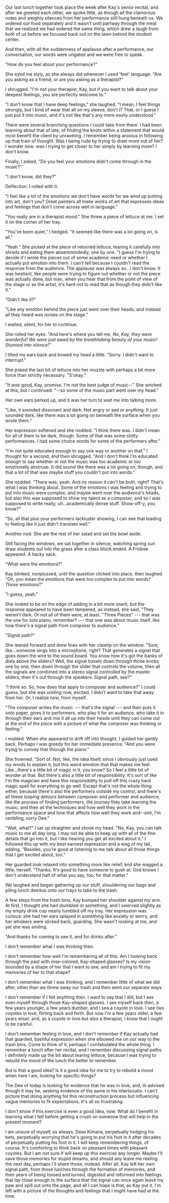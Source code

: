 ---
---

Our last lunch together took place the week after Kay's senior recital, and after we greeted each other, we spoke little, as though all the clamorous notes and weighty silences from her performance still hung beneath us. We ordered our food separately and it wasn't until partway through the meal that we realized we had ordered the same thing, which drew a laugh from both of us before we focused back out on the lawn behind the student center.

And then, with all the suddenness of applause after a performance, our conversation, our words were ungated and we were free to speak.

"How do you feel about your performance?"

She eyed me slyly, as she always did whenever I used 'feel' language. "Are you asking as a friend, or are you asking as a therapist?"

I shrugged. "I'm not your therapist, Kay, but if you want to talk about your deepest feelings, you are perfectly welcome to."

"I don't know that I have deep feelings," she laughed. "I mean, I feel things strongly, but I kind of wear that all on my sleeve, don't I? That, or I guess I just put it into music, and it's not like that's any more easily understood."

There were several branching questions I could take from there. I had been learning about that of late, of finding the knots within a statement that would most benefit the client by unraveling. I remember being anxious in following up that train of thought. Was I being rude by trying to draw more out of her? I wonder now: was I trying to get closer to her simply by learning more? I don't know.

Finally, I asked, "Do you feel your emotions didn't come through in the music?"

"I don't know, did they?"

Deflection. I rolled with it.

"I feel like a lot of the emotions we don't have words for we wind up putting into art, don't you? Great painters all make works of art that expresses ideas and feelings that don't come across well in language."

"You really are in a therapist mood." She threw a piece of lettuce at me. I set it on the corner of her tray.

"You've been quiet," I hedged. "It seemed like there was a lot going on, is all."

"Yeah." She picked at the piece of returned lettuce, tearing it carefully into shreds and eating them absentmindedly, one by one. "I guess I'm trying to decide if I wrote the pieces out of some academic need or whether I actually put emotion into them. I can't tell because I couldn't read the response from the audience. The applause was always so...I don't know. It was hesitant, like people were trying to figure out whether or not the piece was actually done, but man, when you hear that from the point of view of the stage or as the artist, it's hard not to read that as though they didn't like it."

"Didn't like it?"

"Like any emotion behind the piece just went over their heads, and instead all they heard was noises on the stage."

I waited, silent, for her to continue.

She rolled her eyes. "And here's where you tell me, *No, Kay, they were wonderful! We were just awed by the breathtaking beauty of your music! Stunned into silence!*"

I tilted my ears back and bowed my head a little. "Sorry. I didn't want to interrupt."

She poked the last bit of lettuce into her muzzle with perhaps a bit more force than strictly necessary. "S'okay."

"It *was* good, Kay, promise. I'm not the best judge of music--" She smirked at this, but I continued. "--so some of the music part went over my head."

Her own ears perked up, and it was her turn to wait me into talking more.

"Like, it sounded dissonant and dark. Not angry or sad or anything. It just sounded dark, like there was a lot going on beneath the surface when you wrote them."

Her expression softened and she nodded. "I think there was. I didn't mean for all of them to be dark, though. Some of that was some shitty performances. I had some choice words for some of the performers after."

"I'm not quite educated enough to say one way or another on that." I thought for a second, and then shrugged. "And I don't think I'm educated enough to say whether or not the music was too academic or too emotionally abstruse. It did sound like there was a lot going on, though, and that a lot of that was maybe stuff you couldn't put into words."

She nodded. "There was, yeah. And no reason it can't be both, right? That's what I was thinking about. Some of the emotions I was feeling and trying to put into music were complex, and maybe went over the audience's heads, but also this was supposed to show my talent as a composer, and so I was supposed to write really, uh...academically dense stuff. Show-off-y, you know?"

"So, all that plus your performers lackluster showing, I can see that leading to feeling like it just didn't translate well."

Another nod. She ate the rest of her salad and set the bowl aside.

Still facing the windows, we sat together in silence, watching spring sun draw students out into the grass after a class block ended. A Frisbee appeared. A hacky sack.

"What were the emotions?"

Kay blinked, nonplussed, until the question clicked into place, then laughed. "Oh, you mean the emotions that were too complex to put into words? *Those* emotions?"

"I guess, yeah."

She looked to be on the edge of adding in a bit more snark, but the response appeared to have been tempered, as instead, she said, "They weren't dark. Or not all of them were, at least. "Three Pieces" --- that was the one for solo piano, remember? --- that one was about music itself, like how there's a signal path from composer to audience."

"Signal path?"

She leaned forward and drew lines with her clawtip on the window. "Sure, like...someone sings into a microphone, right? That generates a signal that goes down the wire to the sound board. You know how it's got the banks of dials above the sliders? Well, the signal travels down through those knobs one by one, then down through the slider that controls the volume, then all the signals are combined into a stereo signal controlled by the master sliders, then it's out through the speakers. Signal path, see?"

"I think so. So, how does that apply to composer and audience?" I could guess, but she was smiling now, excited. I didn't want to take that away from her. Or, I realize now, from myself.

"The composer writes the music --- that's the signal --- and then puts it onto paper, gives it to performers, who play it for an audience, who take it in through their ears and mix it all up into their heads until they can come out at the end of the piece with a picture of what the composer was thinking or feeling."

I nodded. When she appeared to drift off into thought, I guided her gently back. Perhaps I was greedy for her immediate presence. "And you were trying to convey that through the piano."

She frowned. "Sort of. Not, like, the idea itself, since I obviously just used my words to explain it, but this weird emotion that that makes me feel. Like...there's a little bit of magic in it, you know? So I feel a little bit of wonder at that. But there's also a little bit of responsibility. It's sort of like I'm the magician and have this responsibility to pull off this crazy hard magic spell for everything to go well. Except that's not the whole thing either, because there's also the performers outside my control, and there's all these looping detours between composer and performer and audience, like the process of finding performers, the journey they take learning the music, and then all the techniques and how well they work in the performance space and how that affects how well they work and--shit, I'm rambling, sorry Dee."

"Wait, what?" I sat up straighter and shook my head. "No, Kay, you can talk music to me all day long. I may not be able to keep up with all of the fine details that go into it, but I like hearing you get all excited about it." I followed this up with my best earnest expression and a wag of my tail, adding, "Besides, you're good at listening to me talk about all those things that I get excited about, too."

Her guarded look relaxed into something more like relief, and she wagged a little, herself. "Thanks. It's good to have someone to gush at. God knows I don't understand half of what you say, too, for that matter."

We laughed and began gathering up our stuff, shouldering our bags and piling lunch detritus onto our trays to take to the trash.

A few steps from the trash bins, Kay bumped her shoulder against my arm. At first, I thought she had stumbled or something, and I swerved slightly as my empty drink cup nearly tumbled off my tray. Her expression was curious: she had her ears splayed in something like anxiety or worry, and her whiskers were slicked back, guarding. She wasn't looking at me, and yet she was smiling.

"And thanks for coming to see it, and for drinks after."

I don't remember what I was thinking then.

I don't remember how well I'm remembering all of this. Am I looking back through the past with rose-colored, Kay-shaped glasses? Is my vision bounded by a shape of her that I want to see, and am I trying to fit my memories of her to that shape?

I don't remember what I was thinking, and I remember little of what we did after, other than we threw away our trash and then went our separate ways.

I don't remember if I felt anything then. I want to say that I did, but I see even myself through those Kay-shaped glasses. I see myself back then, a few years younger, a few years dumber, and I see a coyote in love. I see two coyotes in love, flirting back and forth. But now I'm a few years older, a few years wiser, and, as a coyote in love but *also* a therapist, I know that I ought to be careful.

I don't remember feeling in love, and I don't remember if Kay actually had that guarded, bashful expression when she elbowed me on our way to the trash bins. Come to think of it, perhaps I confabulated the whole thing. I remember a lunch after her recital, and I remember discussing signal paths. I definitely made up the bit about tearing lettuce, because I was trying to rebuild the mood of the lunch the better to remember.

But is that a good idea? Is it a good idea for me to try to rebuild a mood when here I am, looking for specific things?

The Dee of today is looking for evidence that he was in love, and, ill-advised though it may be, seeking evidence of the same in his interlocutor. I can't picture that doing anything for this reconstruction process but influencing vague memories to fit expectations. It's all so frustrating.

I don't know if this exercise is even a good idea, now. What do I benefit in learning what I felt before getting a crush on someone that will help in the present moment?

I am unsure of myself, as always. Dewí Kimana, perpetually hedging his bets, perpetually worrying that he's going to put his foot in it after decades of perpetually putting his foot in it. I will keep remembering things, of course. It's comforting to think back on pleasant times with pleasant coyotes. But I am not sure if will keep up this exercise any longer. Maybe I'll save those memories for stupid dreams, and should any leave me reeling the next day, perhaps I'll share those, instead. After all, Kay left her own signal path, from those lunches through the formation of memories, and then years of being tossed and turned, digested and reformed into feelings that lay close enough to the surface that the signal can once again leave my paw and spill out onto the page, and all I can hope is that, as Kay put it, I'm left with a picture of the thoughts and feelings that I might have had at the time.
